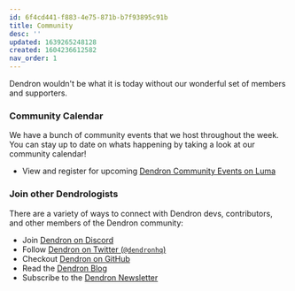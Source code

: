 ```yaml
---
id: 6f4cd441-f883-4e75-871b-b7f93895c91b
title: Community
desc: ''
updated: 1639265248128
created: 1604236612582
nav_order: 1
---
```


Dendron wouldn't be what it is today without our wonderful set of members and supporters.

### Community Calendar

We have a bunch of community events that we host throughout the week. You can stay up to date on whats happening by taking a look at our community calendar!

* View and register for upcoming [Dendron Community Events on Luma](https://link.dendron.so/luma)

### Join other Dendrologists

There are a variety of ways to connect with Dendron devs, contributors, and other members of the Dendron community:

* Join [Dendron on Discord](https://link.dendron.so/discord)
* Follow [Dendron on Twitter (`@dendronhq`)](https://link.dendron.so/twitter)
* Checkout [Dendron on GitHub](https://link.dendron.so/github)
* Read the [Dendron Blog](https://blog.dendron.so/)
* Subscribe to the [Dendron Newsletter](https://link.dendron.so/newsletter)